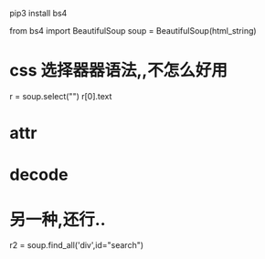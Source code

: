 pip3 install bs4

from bs4 import BeautifulSoup
soup = BeautifulSoup(html_string)

# css 选择器器语法,,不怎么好用
r = soup.select("")
r[0].text

# attr

# decode

# 另一种,还行.. 
r2 = soup.find_all('div',id="search")

